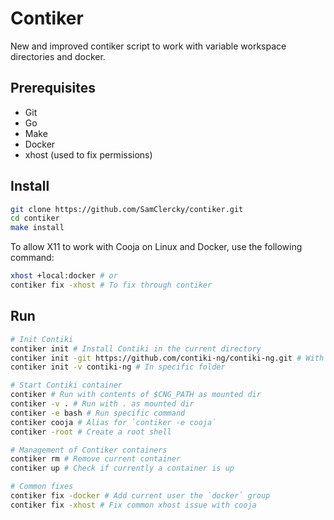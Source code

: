 # Contiker

New and improved contiker script to work with variable workspace directories and docker.

## Prerequisites

- Git
- Go
- Make
- Docker
- xhost (used to fix permissions)

## Install

```bash
git clone https://github.com/SamClercky/contiker.git
cd contiker
make install
```

To allow X11 to work with Cooja on Linux and Docker, use the following command:
```bash
xhost +local:docker # or
contiker fix -xhost # To fix through contiker
```

## Run

```bash
# Init Contiki
contiker init # Install Contiki in the current directory
contiker init -git https://github.com/contiki-ng/contiki-ng.git # With specific git
contiker init -v contiki-ng # In specific folder

# Start Contiki container
contiker # Run with contents of $CNG_PATH as mounted dir
contiker -v . # Run with . as mounted dir
contiker -e bash # Run specific command
contiker cooja # Alias for `contiker -e cooja`
contiker -root # Create a root shell

# Management of Contiker containers
contiker rm # Remove current container
contiker up # Check if currently a container is up

# Common fixes
contiker fix -docker # Add current user the `docker` group
contiker fix -xhost # Fix common xhost issue with cooja
```
